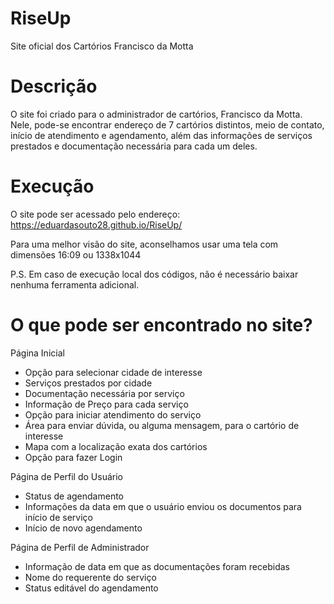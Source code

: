 # RiseUp
Site oficial dos Cartórios Francisco da Motta


# Descrição
O site foi criado para o administrador de cartórios, Francisco da Motta. Nele, pode-se encontrar endereço de 7 cartórios distintos, meio de contato, início de atendimento e agendamento, além das informações de serviços prestados e documentação necessária para cada um deles.


# Execução
O site pode ser acessado pelo endereço: https://eduardasouto28.github.io/RiseUp/

Para uma melhor visão do site, aconselhamos usar uma tela com dimensões 16:09 ou 1338x1044

P.S. Em caso de execução local dos códigos, não é necessário baixar nenhuma ferramenta adicional.


# O que pode ser encontrado no site?

Página Inicial
- Opção para selecionar cidade de interesse
- Serviços prestados por cidade
- Documentação necessária por serviço
- Informação de Preço para cada serviço
- Opção para iniciar atendimento do serviço
- Área para enviar dúvida, ou alguma mensagem, para o cartório de interesse
- Mapa com a localização exata dos cartórios
- Opção para fazer Login

Página de Perfil do Usuário
- Status de agendamento
- Informações da data em que o usuário enviou os documentos para início de serviço
- Início de novo agendamento

Página de Perfil de Administrador
- Informação de data em que as documentações foram recebidas 
- Nome do requerente do serviço
- Status editável do agendamento
